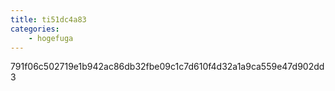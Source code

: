 ```yaml
---
title: ti51dc4a83
categories:
    - hogefuga
---
```

791f06c502719e1b942ac86db32fbe09c1c7d610f4d32a1a9ca559e47d902dd3